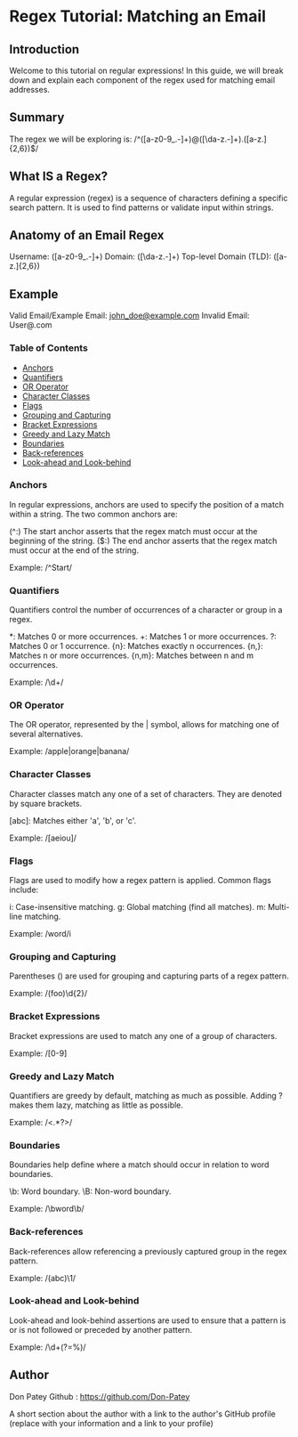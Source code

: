 # Regex Tutorial: Matching an Email

## Introduction
Welcome to this tutorial on regular expressions! In this guide, we will break down and explain each component of the regex used for matching email addresses.

## Summary
The regex we will be exploring is:
/^([a-z0-9_\.-]+)@([\da-z\.-]+)\.([a-z\.]{2,6})$/


## What IS a Regex?
A regular expression (regex) is a sequence of characters defining a specific search pattern. It is used to find patterns or validate input within strings.

## Anatomy of an Email Regex
Username: ([a-z0-9_\.-]+)
Domain:  ([\da-z\.-]+)
Top-level Domain (TLD): ([a-z\.]{2,6})

## Example
Valid Email/Example Email: john_doe@example.com
Invalid Email: User@.com

### Table of Contents 

- [Anchors](#anchors)
- [Quantifiers](#quantifiers)
- [OR Operator](#or-operator)
- [Character Classes](#character-classes)
- [Flags](#flags)
- [Grouping and Capturing](#grouping-and-capturing)
- [Bracket Expressions](#bracket-expressions)
- [Greedy and Lazy Match](#greedy-and-lazy-match)
- [Boundaries](#boundaries)
- [Back-references](#back-references)
- [Look-ahead and Look-behind](#look-ahead-and-look-behind)


### Anchors
In regular expressions, anchors are used to specify the position of a match within a string. The two common anchors are:

(^:) The start anchor asserts that the regex match must occur at the beginning of the string.
($:) The end anchor asserts that the regex match must occur at the end of the string.

Example: /^Start/

### Quantifiers
Quantifiers control the number of occurrences of a character or group in a regex.

*: Matches 0 or more occurrences.
+: Matches 1 or more occurrences.
?: Matches 0 or 1 occurrence.
{n}: Matches exactly n occurrences.
{n,}: Matches n or more occurrences.
{n,m}: Matches between n and m occurrences.

Example: /\d+/

### OR Operator
The OR operator, represented by the | symbol, allows for matching one of several alternatives.

Example: /apple|orange|banana/

### Character Classes
Character classes match any one of a set of characters. They are denoted by square brackets.

[abc]: Matches either 'a', 'b', or 'c'.
[^abc]: Matches any character except 'a', 'b', or 'c'.
[a-z]: Matches any lowercase letter.

Example: /[aeiou]/

### Flags
Flags are used to modify how a regex pattern is applied. Common flags include:

i: Case-insensitive matching.
g: Global matching (find all matches).
m: Multi-line matching.

Example: /word/i

### Grouping and Capturing
Parentheses () are used for grouping and capturing parts of a regex pattern.

Example: /(foo)\d{2}/

### Bracket Expressions
Bracket expressions are used to match any one of a group of characters.

Example: /[0-9]
### Greedy and Lazy Match
Quantifiers are greedy by default, matching as much as possible. Adding ? makes them lazy, matching as little as possible.

Example: /<.*?>/
### Boundaries
Boundaries help define where a match should occur in relation to word boundaries.

\b: Word boundary.
\B: Non-word boundary.

Example: /\bword\b/

### Back-references
Back-references allow referencing a previously captured group in the regex pattern.

Example: /(abc)\1/

### Look-ahead and Look-behind
Look-ahead and look-behind assertions are used to ensure that a pattern is or is not followed or preceded by another pattern.

Example: /\d+(?=%)/

## Author
 Don Patey
Github : https://github.com/Don-Patey


A short section about the author with a link to the author's GitHub profile (replace with your information and a link to your profile)
